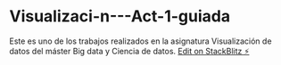 # Visualizaci-n---Act-1-guiada
Este es uno de los trabajos realizados en la asignatura Visualización de datos del máster Big data y Ciencia de datos.
[Edit on StackBlitz ⚡️](https://stackblitz.com/edit/js-bzqzd9)
